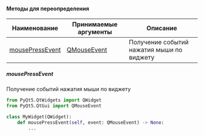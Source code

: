 

#### Методы для переопределения
| Наименование                        | Принимаемые аргументы | Описание                                  |
| ----------------------------------- | --------------------- | ----------------------------------------- |
| [mousePressEvent](#mousePressEvent) | [QMouseEvent](QMouseEvent.md)           | Получение событий нажатия мыши по виджету | 



##### mousePressEvent
Получение событий нажатия мыши по виджету
```python
from PyQt5.QtWidgets import QWidget
from PyQt5.QtGui import QMouseEvent

class MyWidget(QWidget):
	def mousePressEvent(self, event: QMouseEvent) -> None:
		...
```